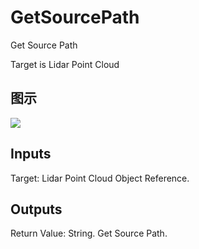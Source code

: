 # GetSourcePath

Get Source Path

Target is Lidar Point Cloud

## 图示

![]($-20221218-19431544.png)

## Inputs

Target: Lidar Point Cloud Object Reference.  

## Outputs

Return Value: String. Get Source Path.

